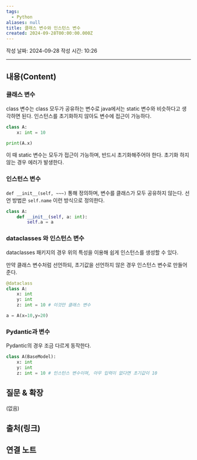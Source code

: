 ```yaml
---
tags:
  - Python
aliases: null
title: 클래스 변수와 인스턴스 변수
created: 2024-09-28T00:00:00.000Z
---
```

작성 날짜: 2024-09-28
작성 시간: 10:26


----
## 내용(Content)
### 클래스 변수

class 변수는 class 모두가 공유하는 변수로 java에서는 static 변수와 비슷하다고 생각하면 된다. 인스턴스를 초기화하지 않아도 변수에 접근이 가능하다.

```python
class A:
	x: int = 10

print(A.x)
```

이 때 static 변수는 모두가 접근이 가능하며, 반드시 초기화해주어야 한다. 초기화 하지 않는 경우 에러가 발생한다.

### 인스턴스 변수

`def __init__(self, ~~~)` 통해 정의하며, 변수를 클래스가 모두 공유하지 않는다.
선언 방법은 `self.name` 이런 방식으로 정의한다.

```python
class A:
	def __init__(self, a: int):
		self.a = a
```

### dataclasses 와 인스턴스 변수

dataclasses 패키지의 경우 위의 특성을 이용해 쉽게 인스턴스를 생성할 수 있다.

만약 클래스 변수처럼 선언하되, 초기값을 선언하지 않은 경우 인스턴스 변수로 만들어준다.

```python
@dataclass
class A:
	x: int
	y: int
	z: int = 10 # 이것만 클래스 변수

a = A(x=10,y=20)
```

### Pydantic과 변수

Pydantic의 경우 조금 다르게 동작한다.

```python
class A(BaseModel):
	x: int
	y: int
	z: int = 10 # 인스턴스 변수이며, 아무 입력이 없다면 초기값이 10

```

## 질문 & 확장

(없음)

## 출처(링크)


## 연결 노트










